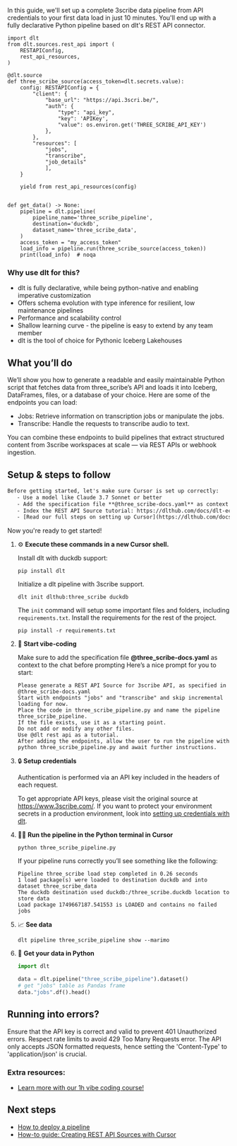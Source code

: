 In this guide, we'll set up a complete 3scribe data pipeline from API credentials to your first data load in just 10 minutes. You'll end up with a fully declarative Python pipeline based on dlt's REST API connector.

```python-outcome
import dlt
from dlt.sources.rest_api import (
    RESTAPIConfig,
    rest_api_resources,
)

@dlt.source
def three_scribe_source(access_token=dlt.secrets.value):
    config: RESTAPIConfig = {
        "client": {
            "base_url": "https://api.3scri.be/",
            "auth": {
                "type": "api_key",
                "key": 'APIKey',
                "value": os.environ.get('THREE_SCRIBE_API_KEY')
            },
        },
        "resources": [
            "jobs",
            "transcribe",
            "job_details"
            ],
    }

    yield from rest_api_resources(config)


def get_data() -> None:
    pipeline = dlt.pipeline(
        pipeline_name='three_scribe_pipeline',
        destination='duckdb',
        dataset_name='three_scribe_data', 
    )
    access_token = "my_access_token"
    load_info = pipeline.run(three_scribe_source(access_token))
    print(load_info)  # noqa
```

### Why use dlt for this?

- dlt is fully declarative, while being python-native and enabling imperative customization
- Offers schema evolution with type inference for resilient, low maintenance pipelines
- Performance and scalability control
- Shallow learning curve - the pipeline is easy to extend by any team member
- dlt is the tool of choice for Pythonic Iceberg Lakehouses

## What you’ll do

We’ll show you how to generate a readable and easily maintainable Python script that fetches data from three_scribe’s API and loads it into Iceberg, DataFrames, files, or a database of your choice. Here are some of the endpoints you can load:

- Jobs: Retrieve information on transcription jobs or manipulate the jobs.
- Transcribe: Handle the requests to transcribe audio to text.

You can combine these endpoints to build pipelines that extract structured content from 3scribe workspaces at scale — via REST APIs or webhook ingestion.

## Setup & steps to follow

```default
Before getting started, let's make sure Cursor is set up correctly:
   - Use a model like Claude 3.7 Sonnet or better
   - Add the specification file **@three_scribe-docs.yaml** as context
   - Index the REST API Source tutorial: https://dlthub.com/docs/dlt-ecosystem/verified-sources/rest_api/ and add it to context as **@dlt rest api**
   - [Read our full steps on setting up Cursor](https://dlthub.com/docs/dlt-ecosystem/llm-tooling/cursor-restapi#23-configuring-cursor-with-documentation)
```

Now you're ready to get started! 

1. ⚙️ **Execute these commands in a new Cursor shell.**
    
    Install dlt with duckdb support:
    ```shell
    pip install dlt
    ```

    Initialize a dlt pipeline with 3scribe support.
    ```shell
    dlt init dlthub:three_scribe duckdb
    ```

    The `init` command will setup some important files and folders, including `requirements.txt`. Install the requirements for the rest of the project.
    ```shell
    pip install -r requirements.txt
    ```
    
2. 🤠 **Start vibe-coding**
    
    Make sure to add the specification file **@three_scribe-docs.yaml** as context to the chat before prompting
    Here’s a nice prompt for you to start: 
    
    ```prompt
    Please generate a REST API Source for 3scribe API, as specified in @three_scribe-docs.yaml 
    Start with endpoints "jobs" and "transcribe" and skip incremental loading for now. 
    Place the code in three_scribe_pipeline.py and name the pipeline three_scribe_pipeline. 
    If the file exists, use it as a starting point. 
    Do not add or modify any other files. 
    Use @dlt rest api as a tutorial. 
    After adding the endpoints, allow the user to run the pipeline with python three_scribe_pipeline.py and await further instructions.
    ```

    
3. 🔒 **Setup credentials** 
    
    Authentication is performed via an API key included in the headers of each request.
    
    To get appropriate API keys, please visit the original source at https://www.3scribe.com/.
    If you want to protect your environment secrets in a production environment, look into [setting up credentials with dlt](https://dlthub.com/docs/walkthroughs/add_credentials).
    
4. 🏃‍♀️ **Run the pipeline in the Python terminal in Cursor**
    
    ```shell
    python three_scribe_pipeline.py
    ```
    
    If your pipeline runs correctly you’ll see something like the following:
    
    ```shell
    Pipeline three_scribe load step completed in 0.26 seconds
    1 load package(s) were loaded to destination duckdb and into dataset three_scribe_data
    The duckdb destination used duckdb:/three_scribe.duckdb location to store data
    Load package 1749667187.541553 is LOADED and contains no failed jobs
    ```
    
5. 📈 **See data**
    
    ```shell
    dlt pipeline three_scribe_pipeline show --marimo
    ```
    
6. 🐍 **Get your data in Python**
    
    ```python
    import dlt

   data = dlt.pipeline("three_scribe_pipeline").dataset()
   # get "jobs" table as Pandas frame
   data."jobs".df().head()
    ```

## Running into errors?

Ensure that the API key is correct and valid to prevent 401 Unauthorized errors. Respect rate limits to avoid 429 Too Many Requests error. The API only accepts JSON formatted requests, hence setting the 'Content-Type' to 'application/json' is crucial.

### Extra resources:

- [Learn more with our 1h vibe coding course!](https://www.youtube.com/watch?v=GGid70rnJuM)

## Next steps

- [How to deploy a pipeline](https://dlthub.com/docs/walkthroughs/deploy-a-pipeline)
- [How-to guide: Creating REST API Sources with Cursor](https://dlthub.com/docs/dlt-ecosystem/llm-tooling/cursor-restapi)